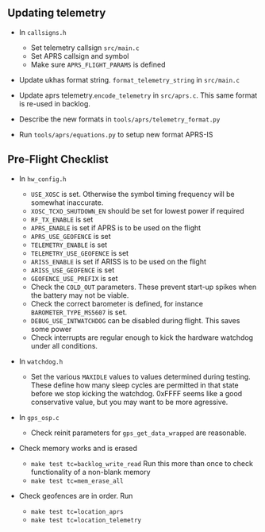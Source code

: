 ## Updating telemetry ##

  - In `callsigns.h`
    - Set telemetry callsign `src/main.c`
    - Set APRS callsign and symbol
    - Make sure `APRS_FLIGHT_PARAMS` is defined

  - Update ukhas format string. `format_telemetry_string` in `src/main.c`
  - Update aprs telemetry.`encode_telemetry` in `src/aprs.c`. This same format is re-used in backlog.

  - Describe the new formats in `tools/aprs/telemetry_format.py`
  - Run `tools/aprs/equations.py` to setup new format APRS-IS

## Pre-Flight Checklist ##

- In `hw_config.h`
  - `USE_XOSC` is set. Otherwise the symbol timing frequency will be
    somewhat inaccurate.
  - `XOSC_TCXO_SHUTDOWN_EN` should be set for lowest power if required
  - `RF_TX_ENABLE` is set
  - `APRS_ENABLE` is set if APRS is to be used on the flight
  - `APRS_USE_GEOFENCE` is set
  - `TELEMETRY_ENABLE` is set
  - `TELEMETRY_USE_GEOFENCE` is set
  - `ARISS_ENABLE` is set if ARISS is to be used on the flight
  - `ARISS_USE_GEOFENCE` is set
  - `GEOFENCE_USE_PREFIX` is set
  - Check the `COLD_OUT` parameters. These prevent start-up spikes when the battery may not be viable.
  - Check the correct barometer is defined, for instance `BAROMETER_TYPE_MS5607` is set.
  - `DEBUG_USE_INTWATCHDOG` can be disabled during flight. This saves some power
  - Check interrupts are regular enough to kick the hardware
    watchdog under all conditions.

- In `watchdog.h`
  - Set the various `MAXIDLE` values to values determined during
    testing. These define how many sleep cycles are permitted in that
    state before we stop kicking the watchdog. 0xFFFF seems like a
    good conservative value, but you may want to be more agressive.

- In `gps_osp.c`
  - Check reinit parameters for `gps_get_data_wrapped` are reasonable.

- Check memory works and is erased
  - `make test tc=backlog_write_read` Run this more than once to check functionality of a non-blank memory
  - `make test tc=mem_erase_all`

- Check geofences are in order. Run
  - `make test tc=location_aprs`
  - `make test tc=location_telemetry`
